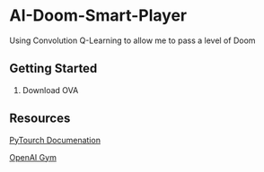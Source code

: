 # AI-Doom-Smart-Player
Using Convolution Q-Learning to allow me to pass a level of Doom

## Getting Started
1. Download OVA

## Resources
[PyTourch Documenation](https://pytorch.org/docs/master/)

[OpenAI Gym](https://gym.openai.com/envs/DoomCorridor-v0)
